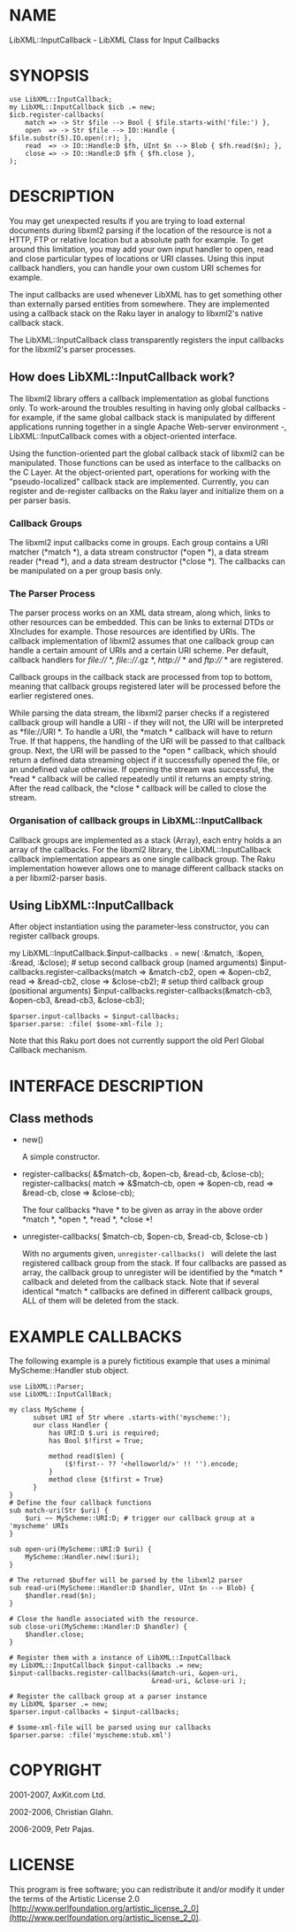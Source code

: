 NAME
====

LibXML::InputCallback - LibXML Class for Input Callbacks

SYNOPSIS
========

    use LibXML::InputCallback;
    my LibXML::InputCallback $icb .= new;
    $icb.register-callbacks(
        match => -> Str $file --> Bool { $file.starts-with('file:') },
        open  => -> Str $file --> IO::Handle { $file.substr(5).IO.open(:r); },
        read  => -> IO::Handle:D $fh, UInt $n --> Blob { $fh.read($n); },
        close => -> IO::Handle:D $fh { $fh.close },
    );

DESCRIPTION
===========

You may get unexpected results if you are trying to load external documents during libxml2 parsing if the location of the resource is not a HTTP, FTP or relative location but a absolute path for example. To get around this limitation, you may add your own input handler to open, read and close particular types of locations or URI classes. Using this input callback handlers, you can handle your own custom URI schemes for example.

The input callbacks are used whenever LibXML has to get something other than externally parsed entities from somewhere. They are implemented using a callback stack on the Raku layer in analogy to libxml2's native callback stack.

The LibXML::InputCallback class transparently registers the input callbacks for the libxml2's parser processes.

How does LibXML::InputCallback work?
------------------------------------

The libxml2 library offers a callback implementation as global functions only. To work-around the troubles resulting in having only global callbacks - for example, if the same global callback stack is manipulated by different applications running together in a single Apache Web-server environment -, LibXML::InputCallback comes with a object-oriented interface.

Using the function-oriented part the global callback stack of libxml2 can be manipulated. Those functions can be used as interface to the callbacks on the C Layer. At the object-oriented part, operations for working with the "pseudo-localized" callback stack are implemented. Currently, you can register and de-register callbacks on the Raku layer and initialize them on a per parser basis.

### Callback Groups

The libxml2 input callbacks come in groups. Each group contains a URI matcher (*match *), a data stream constructor (*open *), a data stream reader (*read *), and a data stream destructor (*close *). The callbacks can be manipulated on a per group basis only.

### The Parser Process

The parser process works on an XML data stream, along which, links to other resources can be embedded. This can be links to external DTDs or XIncludes for example. Those resources are identified by URIs. The callback implementation of libxml2 assumes that one callback group can handle a certain amount of URIs and a certain URI scheme. Per default, callback handlers for *file://* *, *file:://*.gz *, *http://* * and *ftp://* * are registered.

Callback groups in the callback stack are processed from top to bottom, meaning that callback groups registered later will be processed before the earlier registered ones.

While parsing the data stream, the libxml2 parser checks if a registered callback group will handle a URI - if they will not, the URI will be interpreted as *file://URI *. To handle a URI, the *match * callback will have to return True. If that happens, the handling of the URI will be passed to that callback group. Next, the URI will be passed to the *open * callback, which should return a defined data streaming object if it successfully opened the file, or an undefined value otherwise. If opening the stream was successful, the *read * callback will be called repeatedly until it returns an empty string. After the read callback, the *close * callback will be called to close the stream.

### Organisation of callback groups in LibXML::InputCallback

Callback groups are implemented as a stack (Array), each entry holds a an array of the callbacks. For the libxml2 library, the LibXML::InputCallback callback implementation appears as one single callback group. The Raku implementation however allows one to manage different callback stacks on a per libxml2-parser basis.

Using LibXML::InputCallback
---------------------------

After object instantiation using the parameter-less constructor, you can register callback groups.

my LibXML::InputCallback.$input-callbacks . = new( :&match, :&open, :&read, :&close); # setup second callback group (named arguments) $input-callbacks.register-callbacks(match => &match-cb2, open => &open-cb2, read => &read-cb2, close => &close-cb2); # setup third callback group (positional arguments) $input-callbacks.register-callbacks(&match-cb3, &open-cb3, &read-cb3, &close-cb3);

    $parser.input-callbacks = $input-callbacks;
    $parser.parse: :file( $some-xml-file );

Note that this Raku port does not currently support the old Perl Global Callback mechanism.

INTERFACE DESCRIPTION
=====================

Class methods
-------------

  * new()

    A simple constructor.

  * register-callbacks( &$match-cb, &open-cb, &read-cb, &close-cb); register-callbacks( match => &$match-cb, open => &open-cb, read => &read-cb, close => &close-cb);

    The four callbacks *have * to be given as array in the above order *match *, *open *, *read *, *close *!

  * unregister-callbacks( $match-cb, $open-cb, $read-cb, $close-cb )

    With no arguments given, `unregister-callbacks() ` will delete the last registered callback group from the stack. If four callbacks are passed as array, the callback group to unregister will be identified by the *match * callback and deleted from the callback stack. Note that if several identical *match * callbacks are defined in different callback groups, ALL of them will be deleted from the stack.

EXAMPLE CALLBACKS
=================

The following example is a purely fictitious example that uses a minimal MyScheme::Handler stub object.

    use LibXML::Parser;
    use LibXML::InputCallBack;

    my class MyScheme {
          subset URI of Str where .starts-with('myscheme:');
          our class Handler {
              has URI:D $.uri is required;
              has Bool $!first = True;

              method read($len) {
                  ($!first-- ?? '<helloworld/>' !! '').encode;
              }
              method close {$!first = True}
          }
    }
    # Define the four callback functions
    sub match-uri(Str $uri) {
        $uri ~~ MyScheme::URI:D; # trigger our callback group at a 'myscheme' URIs
    }

    sub open-uri(MyScheme::URI:D $uri) {
        MyScheme::Handler.new(:$uri);
    }

    # The returned $buffer will be parsed by the libxml2 parser
    sub read-uri(MyScheme::Handler:D $handler, UInt $n --> Blob) {
        $handler.read($n);
    }

    # Close the handle associated with the resource.
    sub close-uri(MyScheme::Handler:D $handler) {
        $handler.close;
    }

    # Register them with a instance of LibXML::InputCallback
    my LibXML::InputCallback $input-callbacks .= new;
    $input-callbacks.register-callbacks(&match-uri, &open-uri,
                                        &read-uri, &close-uri );

    # Register the callback group at a parser instance
    my LibXML $parser .= new;
    $parser.input-callbacks = $input-callbacks;

    # $some-xml-file will be parsed using our callbacks
    $parser.parse: :file('myscheme:stub.xml')

COPYRIGHT
=========

2001-2007, AxKit.com Ltd.

2002-2006, Christian Glahn.

2006-2009, Petr Pajas.

LICENSE
=======

This program is free software; you can redistribute it and/or modify it under the terms of the Artistic License 2.0 [http://www.perlfoundation.org/artistic_license_2_0](http://www.perlfoundation.org/artistic_license_2_0).

